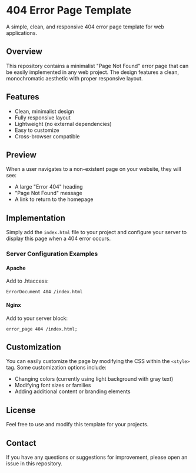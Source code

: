 # 404 Error Page Template

A simple, clean, and responsive 404 error page template for web applications.

## Overview

This repository contains a minimalist "Page Not Found" error page that can be easily implemented in any web project. The design features a clean, monochromatic aesthetic with proper responsive layout.

## Features

- Clean, minimalist design
- Fully responsive layout
- Lightweight (no external dependencies)
- Easy to customize
- Cross-browser compatible

## Preview

When a user navigates to a non-existent page on your website, they will see:
- A large "Error 404" heading
- "Page Not Found" message
- A link to return to the homepage

## Implementation

Simply add the `index.html` file to your project and configure your server to display this page when a 404 error occurs.

### Server Configuration Examples

#### Apache
Add to .htaccess:
```
ErrorDocument 404 /index.html
```

#### Nginx
Add to your server block:
```
error_page 404 /index.html;
```

## Customization

You can easily customize the page by modifying the CSS within the `<style>` tag. Some customization options include:
- Changing colors (currently using light background with gray text)
- Modifying font sizes or families
- Adding additional content or branding elements

## License

Feel free to use and modify this template for your projects.

## Contact

If you have any questions or suggestions for improvement, please open an issue in this repository.
